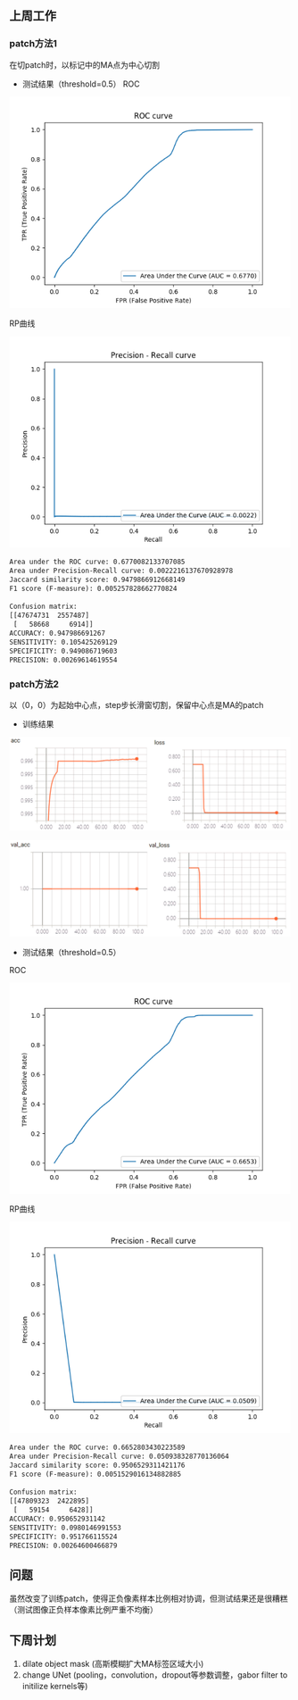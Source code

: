## 上周工作

### patch方法1

在切patch时，以标记中的MA点为中心切割

* 测试结果（threshold=0.5）
ROC

![image](https://github.com/Junya5/DataScience/blob/master/ColonyDetection-Junya5/IMG/ROC-0423.png)

RP曲线

![image](https://github.com/Junya5/DataScience/blob/master/ColonyDetection-Junya5/IMG/Precision_recall-0423.png)

```
Area under the ROC curve: 0.6770082133707085
Area under Precision-Recall curve: 0.0022216137670928978
Jaccard similarity score: 0.9479866912668149
F1 score (F-measure): 0.005257828662770824

Confusion matrix:
[[47674731  2557487]
 [   58668     6914]]
ACCURACY: 0.947986691267
SENSITIVITY: 0.105425269129
SPECIFICITY: 0.949086719603
PRECISION: 0.00269614619554
```

### patch方法2

以（0，0）为起始中心点，step步长滑窗切割，保留中心点是MA的patch

* 训练结果

![image](https://github.com/Junya5/DataScience/blob/master/ColonyDetection-Junya5/IMG/train_acc_loss-0423.png)

![image](https://github.com/Junya5/DataScience/blob/master/ColonyDetection-Junya5/IMG/validation_acc_loss-0423.png)

* 测试结果（threshold=0.5）

ROC

![image](https://github.com/Junya5/DataScience/blob/master/ColonyDetection-Junya5/IMG/ROC-0423byStep.png)

RP曲线

![image](https://github.com/Junya5/DataScience/blob/master/ColonyDetection-Junya5/IMG/Precision_recall-0423byStep.png)

```
Area under the ROC curve: 0.6652803430223589
Area under Precision-Recall curve: 0.050938328770136064
Jaccard similarity score: 0.9506529311421176
F1 score (F-measure): 0.0051529016134882885

Confusion matrix:
[[47809323  2422895]
 [   59154     6428]]
ACCURACY: 0.950652931142
SENSITIVITY: 0.0980146991553
SPECIFICITY: 0.951766115524
PRECISION: 0.00264600466879
```

## 问题

虽然改变了训练patch，使得正负像素样本比例相对协调，但测试结果还是很糟糕（测试图像正负样本像素比例严重不均衡）

## 下周计划

1. dilate object mask (高斯模糊扩大MA标签区域大小)
2. change UNet (pooling，convolution，dropout等参数调整，gabor filter to initilize kernels等)